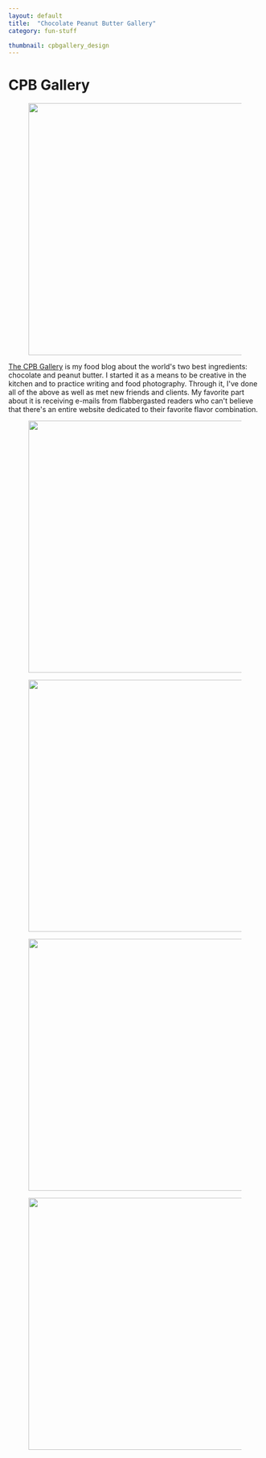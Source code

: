 ```yaml
---
layout: default
title:  "Chocolate Peanut Butter Gallery"
category: fun-stuff

thumbnail: cpbgallery_design
---
```


# CPB Gallery

<figure>
	<img src="{{ site.baseurl}}/images/cpbgallery_design_01.gif" width="790" height="500">
	<figcaption></figcaption>
</figure>

[The CPB Gallery](http://www.cpbgallery.com/) is my food blog about the world's two best ingredients: chocolate and peanut butter. I started it as a means to be creative in the kitchen and to practice writing and food photography. Through it, I've done all of the above as well as met new friends and clients. My favorite part about it is receiving e-mails from flabbergasted readers who can't believe that there's an entire website dedicated to their favorite flavor combination.

<figure>
	<img src="{{ site.baseurl}}/images/cpbgallery_design_02.gif" width="790" height="500">
	<figcaption></figcaption>
</figure>

<figure>
	<img src="{{ site.baseurl}}/images/cpbgallery_design_03.gif" width="790" height="500">
	<figcaption></figcaption>
</figure>

<figure>
	<img src="{{ site.baseurl}}/images/cpbgallery_design_04.gif" width="790" height="500">
	<figcaption></figcaption>
</figure>

<figure>
	<img src="{{ site.baseurl}}/images/cpbgallery_design_05.gif" width="790" height="500">
	<figcaption></figcaption>
</figure>
